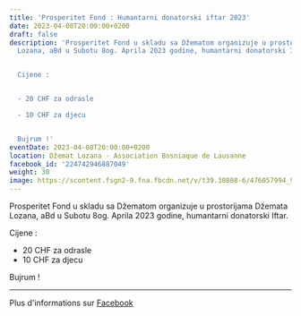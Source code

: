 ```yaml
---
title: 'Prosperitet Fond : Humantarni donatorski iftar 2023'
date: 2023-04-08T20:00:00+0200
draft: false
description: 'Prosperitet Fond u skladu sa Džematom organizuje u prostorijama Džemata
  Lozana, aBd u Subotu 8og. Aprila 2023 godine, humantarni donatorski Iftar.


  Cijene :


  - 20 CHF za odrasle

  - 10 CHF za djecu


  Bujrum !'
eventDate: 2023-04-08T20:00:00+0200
location: Džemat Lozana - Association Bosniaque de Lausanne
facebook_id: '224742946887049'
weight: 30
image: https://scontent.fsgn2-9.fna.fbcdn.net/v/t39.30808-6/476057994_936635281930405_1135964331823661885_n.jpg?_nc_cat=106&ccb=1-7&_nc_sid=9e60e4&_nc_ohc=nbkyaE8tWX8Q7kNvwGdWgEz&_nc_oc=Adl4xY1sh467DagUZHlEf2MrPpAopy3umhT9iDvRkKu0EfyVUt5KBK1w_HcI_Wiql5E&_nc_zt=23&_nc_ht=scontent.fsgn2-9.fna&edm=ABTKTjYEAAAA&_nc_gid=kjbubrAl9UbaR-dSjER6sA&_nc_tpa=Q5bMBQGj9KKfiM3a4KBxF0yTCYVzJDOwcopGbuNnc9IupU7yz0u33Fgli227xBg-j0a2B6RpBKCPtK1wLg&oh=00_AfeBYWmdFGmzaubNYv1b-KHgU02p5YUYwK0y1WLuYXFB0g&oe=690216FD
---
```


Prosperitet Fond u skladu sa Džematom organizuje u prostorijama Džemata Lozana, aBd u Subotu 8og. Aprila 2023 godine, humantarni donatorski Iftar.

Cijene :

- 20 CHF za odrasle
- 10 CHF za djecu

Bujrum !

---

Plus d'informations sur [Facebook](https://facebook.com/events/224742946887049)